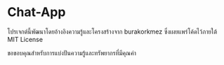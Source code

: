 # Chat-App

โปรเจกต์นี้พัฒนาโดยอ้างอิงความรู้และโครงสร้างจาก burakorkmez
ซึ่งเผยแพร่โค้ดไว้ภายใต้ MIT License

ขอขอบคุณสำหรับการแบ่งปันความรู้และทรัพยากรที่มีคุณค่า
